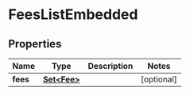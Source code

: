

# FeesListEmbedded


## Properties

| Name | Type | Description | Notes |
|------------ | ------------- | ------------- | -------------|
|**fees** | [**Set&lt;Fee&gt;**](Fee.md) |  |  [optional] |



